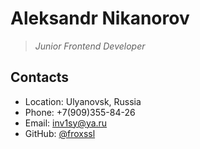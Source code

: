 # Aleksandr Nikanorov

> _Junior Frontend Developer_

## Contacts

- Location: Ulyanovsk, Russia
- Phone: +7(909)355-84-26
- Email: <inv1sy@ya.ru>
- GitHub: [@froxssl](https://github.com/froxssl)
